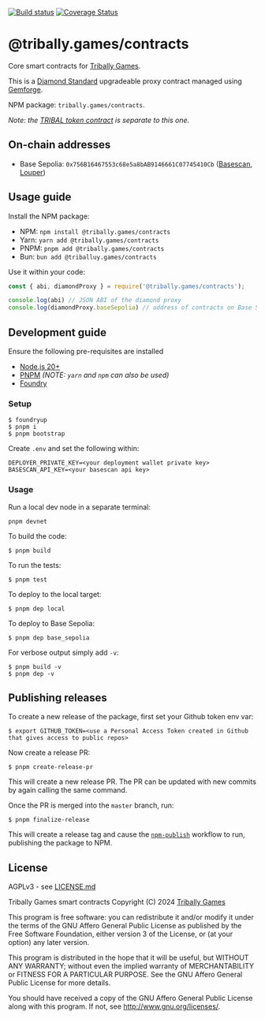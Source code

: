 [![Build status](https://github.com/tribally-games/contracts/actions/workflows/ci.yml/badge.svg?branch=master)](https://github.com/Tribally-Games/contracts/actions/workflows/ci.yml)
[![Coverage Status](https://coveralls.io/repos/github/Tribally-Games/contracts/badge.svg?branch=master)](https://coveralls.io/github/Tribally-Games/contracts?branch=master)

# @tribally.games/contracts

Core smart contracts for [Tribally Games](https://tribally.games). 

This is a [Diamond Standard](https://eips.ethereum.org/EIPS/eip-2535) upgradeable proxy contract managed using [Gemforge](https://gemforge.xyz/). 

NPM package: `tribally.games/contracts`.

_Note: the [TRIBAL token contract](https://github.com/Tribally-Games/tribal-token) is separate to this one._

## On-chain addresses

* Base Sepolia: `0x756B16467553c68e5a8bAB9146661C07745410Cb` ([Basescan](https://sepolia.basescan.org/address/0x756B16467553c68e5a8bAB9146661C07745410Cb), [Louper](https://louper.dev/diamond/0x756B16467553c68e5a8bAB9146661C07745410Cb?network=baseSepolia))

## Usage guide

Install the NPM package:

* NPM: `npm install @tribally.games/contracts`
* Yarn: `yarn add @tribally.games/contracts`
* PNPM: `pnpm add @tribally.games/contracts`
* Bun: `bun add @triballuy.games/contracts`

Use it within your code:

```js
const { abi, diamondProxy } = require('@tribally.games/contracts');

console.log(abi) // JSON ABI of the diamond proxy
console.log(diamondProxy.baseSepolia) // address of contracts on Base Sepolia
```


## Development guide

Ensure the following pre-requisites are installed

* [Node.js 20+](https://nodejs.org)
* [PNPM](https://pnpm.io/) _(NOTE: `yarn` and `npm` can also be used)_
* [Foundry](https://github.com/foundry-rs/foundry/blob/master/README.md)

### Setup

```shell
$ foundryup
$ pnpm i
$ pnpm bootstrap
```

Create `.env` and set the following within:

```
DEPLOYER_PRIVATE_KEY=<your deployment wallet private key>
BASESCAN_API_KEY=<your basescan api key>
```

### Usage

Run a local dev node in a separate terminal:

```shell
pnpm devnet
```

To build the code:

```shell
$ pnpm build
```

To run the tests:

```shell
$ pnpm test
```

To deploy to the local target:

```shell
$ pnpm dep local
```

To deploy to Base Sepolia:

```shell
$ pnpm dep base_sepolia
```

For verbose output simply add `-v`:

```shell
$ pnpm build -v
$ pnpm dep -v
```

## Publishing releases

To create a new release of the package, first set your Github token env var:

```shell
$ export GITHUB_TOKEN=<use a Personal Access Token created in Github that gives access to public repos>
```

Now create a release PR:

```shell
$ pnpm create-release-pr
```

This will create a new release PR. The PR can be updated with new commits by again calling the same command.

Once the PR is merged into the `master` branch, run:

```shell
$ pnpm finalize-release
```

 This will create a release tag and cause the [`npm-publish`](https://github.com/Tribally-Games/contracts/blob/master/.github/workflows/npm-publish.yml) workflow to run, publishing the package to NPM.


## License

AGPLv3 - see [LICENSE.md](LICENSE.md)

Tribally Games smart contracts
Copyright (C) 2024  [Tribally Games](https://tribally.games)

This program is free software: you can redistribute it and/or modify
it under the terms of the GNU Affero General Public License as published by
the Free Software Foundation, either version 3 of the License, or
(at your option) any later version.

This program is distributed in the hope that it will be useful,
but WITHOUT ANY WARRANTY; without even the implied warranty of
MERCHANTABILITY or FITNESS FOR A PARTICULAR PURPOSE.  See the
GNU Affero General Public License for more details.

You should have received a copy of the GNU Affero General Public License
along with this program.  If not, see <http://www.gnu.org/licenses/>.